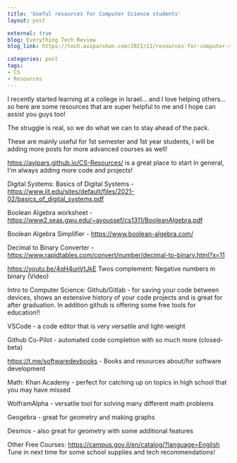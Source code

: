 ```yaml
---
title: 'Useful resources for Computer Science students'
layout: post

external: true
blog: Everything Tech Review
blog_link: https://tech.aviparshan.com/2021/11/resources-for-computer-science-students.html

categories: post
tags:
- CS
- Resources
---
```


I recently started learning at a college in Israel... and I love helping others... so here are some resources that are super helpful to me and I hope can assist you guys too! 

The struggle is real, so we do what we can to stay ahead of the pack. 

These are mainly useful for 1st semester and 1st year students, I will be adding more posts for more advanced courses as well!

https://avipars.github.io/CS-Resources/ is a great place to start in general, I'm always adding more code and projects!

Digital Systems: 
Basics of Digital Systems - https://www.iit.edu/sites/default/files/2021-02/basics_of_digital_systems.pdf

Boolean Algebra worksheet  - https://www2.seas.gwu.edu/~ayoussef/cs1311/BooleanAlgebra.pdf

Boolean Algebra Simplifier -  https://www.boolean-algebra.com/

Decimal to Binary Converter - https://www.rapidtables.com/convert/number/decimal-to-binary.html?x=11

https://youtu.be/4qH4unVtJkE Twos complement: Negative numbers in binary (Video)

Intro to Computer Science:
Github/Gitlab - for saving your code between devices, shows an extensive history of your code projects and is great for after graduation. In addition github is offering some free tools for education!! 

VSCode - a code editor that is very versatile and light-weight

Github Co-Pilot - automated code completion with so much more (closed-beta) 

https://t.me/softwaredevbooks - Books and resources about/for software development

Math:
Khan Academy - perfect for catching up on topics in high school that you may have missed 

WolframAlpha - versatile tool for solving many different math problems 

Geogebra - great for geometry and making graphs

Desmos - also great for geometry with some additional features



Other Free Courses: 
https://campus.gov.il/en/catalog/?language=English
Tune in next time for some school supplies and tech recommendations! 